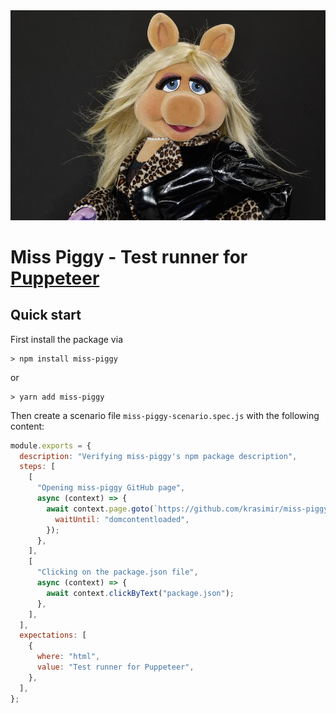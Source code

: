 <div align="center"><img src="./miss-piggy.jpeg" /></div>

# Miss Piggy - Test runner for [Puppeteer](https://pptr.dev/)

## Quick start

First install the package via

```
> npm install miss-piggy
```

or 

```
> yarn add miss-piggy
```

Then create a scenario file `miss-piggy-scenario.spec.js` with the following content:

```js
module.exports = {
  description: "Verifying miss-piggy's npm package description",
  steps: [
    [
      "Opening miss-piggy GitHub page",
      async (context) => {
        await context.page.goto(`https://github.com/krasimir/miss-piggy`, {
          waitUntil: "domcontentloaded",
        });
      },
    ],
    [
      "Clicking on the package.json file",
      async (context) => {
        await context.clickByText("package.json");
      },
    ],
  ],
  expectations: [
    {
      where: "html",
      value: "Test runner for Puppeteer",
    },
  ],
};

```
